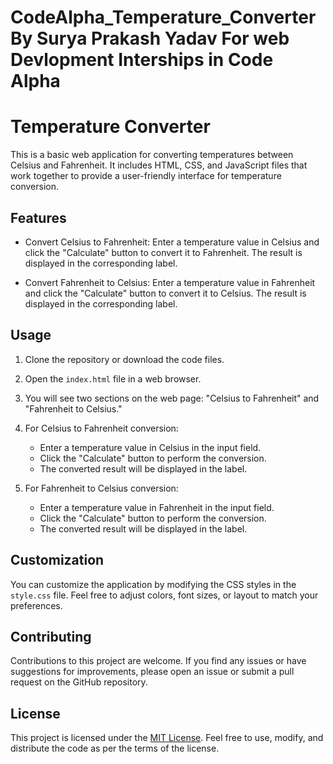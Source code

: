 # CodeAlpha_Temperature_Converter By Surya Prakash Yadav For web Devlopment Interships in Code Alpha
# Temperature Converter

This is a basic web application for converting temperatures between Celsius and Fahrenheit. It includes HTML, CSS, and JavaScript files that work together to provide a user-friendly interface for temperature conversion.

## Features

- Convert Celsius to Fahrenheit: Enter a temperature value in Celsius and click the "Calculate" button to convert it to Fahrenheit. The result is displayed in the corresponding label.

- Convert Fahrenheit to Celsius: Enter a temperature value in Fahrenheit and click the "Calculate" button to convert it to Celsius. The result is displayed in the corresponding label.

## Usage

1. Clone the repository or download the code files.

2. Open the `index.html` file in a web browser.

3. You will see two sections on the web page: "Celsius to Fahrenheit" and "Fahrenheit to Celsius."

4. For Celsius to Fahrenheit conversion:
   - Enter a temperature value in Celsius in the input field.
   - Click the "Calculate" button to perform the conversion.
   - The converted result will be displayed in the label.

5. For Fahrenheit to Celsius conversion:
   - Enter a temperature value in Fahrenheit in the input field.
   - Click the "Calculate" button to perform the conversion.
   - The converted result will be displayed in the label.

## Customization

You can customize the application by modifying the CSS styles in the `style.css` file. Feel free to adjust colors, font sizes, or layout to match your preferences.

## Contributing

Contributions to this project are welcome. If you find any issues or have suggestions for improvements, please open an issue or submit a pull request on the GitHub repository.

## License

This project is licensed under the [MIT License](LICENSE). Feel free to use, modify, and distribute the code as per the terms of the license.
